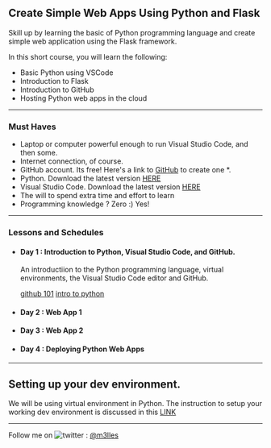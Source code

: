 ## Create Simple Web Apps Using Python and Flask

Skill up by learning the basic of Python programming language and create simple web application using the Flask framework.

In this short course, you will learn the following:
- Basic Python using VSCode
- Introduction to Flask
- Introduction to GitHub
- Hosting Python web apps in the cloud

<hr/>

### Must Haves

- Laptop or computer powerful enough to run Visual Studio Code, and then some.
- Internet connection, of course.
- GitHub account. Its free! Here's a link to [GitHub](https://www.github.com) to create one *.
- Python. Download the latest version [HERE](https://www.python.org/downloads/)
- Visual Studio Code. Download the latest version [HERE](https://code.visualstudio.com/Download)
- The will to spend extra time and effort to learn
- Programming knowledge ? Zero :) Yes!

<hr/>

### Lessons and Schedules

- #### Day 1 : Introduction to Python, Visual Studio Code, and GitHub.
  
  An introductiion to the Python programming language, virtual environments, the Visual Studio Code editor and GitHub.

  [github 101](/learning-basic-python-and-flask/02_git_and_github.md)
  [intro to python](/learning-basic-python-and-flask/03_basic_python)
  
  
- #### Day 2 : Web App 1
  
- #### Day 3 : Web App 2
  
- #### Day 4 : Deploying Python Web Apps

<hr/>

## Setting up your dev environment.

We will be using virtual environment in Python.  The instruction to setup your working dev environment is discussed in this [LINK](/learning-basic-python-and-flask/01_dev_env_setup)


<hr/>


Follow me on <img title="a title" alt="twitter" src="https://i.imgur.com/JLLlB5S.png"> : [@m3lles](https://twitter.com/m3lles)
